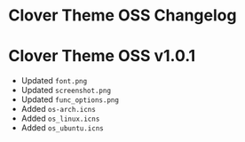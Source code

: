 # Clover Theme OSS Changelog


# Clover Theme OSS v1.0.1
- Updated `font.png`
- Updated `screenshot.png`
- Updated `func_options.png`
- Added `os-arch.icns`
- Added `os_linux.icns`
- Added `os_ubuntu.icns`
